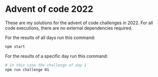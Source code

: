 # Advent of code 2022

These are my solutions for the advent of code challenges in 2022. For all code executions, there are no external dependencies required.

For the results of all days run this command:

```bash
npm start
```

For the results of a specific day run this command:

```bash
# in this case the challenge of day 1
npm run challenge 01
```
